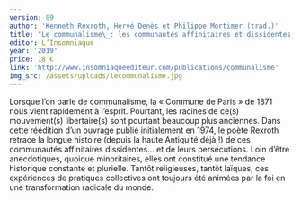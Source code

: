 ```yaml
---
version: 89
author: 'Kenneth Rexroth, Hervé Denès et Philippe Mortimer (trad.)'
title: "Le communalisme\_: les communautés affinitaires et dissidentes, des origines jusqu’au XX<sup>e</sup> siècle,"
editor: L’Insomniaque
year: '2019'
price: 18 €
link: 'http://www.insomniaqueediteur.com/publications/communalisme'
img_src: /assets/uploads/lecommunalisme.jpg
---
```

Lorsque l’on parle de communalisme, la «&nbsp;Commune de Paris&nbsp;» de 1871 nous vient rapidement à l’esprit. Pourtant, les racines de ce(s) mouvement(s) libertaire(s) sont pourtant beaucoup plus anciennes. Dans cette réédition d’un ouvrage publié initialement en 1974, le poète Rexroth retrace la longue histoire (depuis la haute Antiquité déjà !) de ces communautés affinitaires dissidentes… et de leurs persécutions. Loin d’être anecdotiques, quoique minoritaires, elles ont constitué une tendance historique constante et plurielle. Tantôt religieuses, tantôt laïques, ces expériences de pratiques collectives ont toujours été animées par la foi en une transformation radicale du monde.
